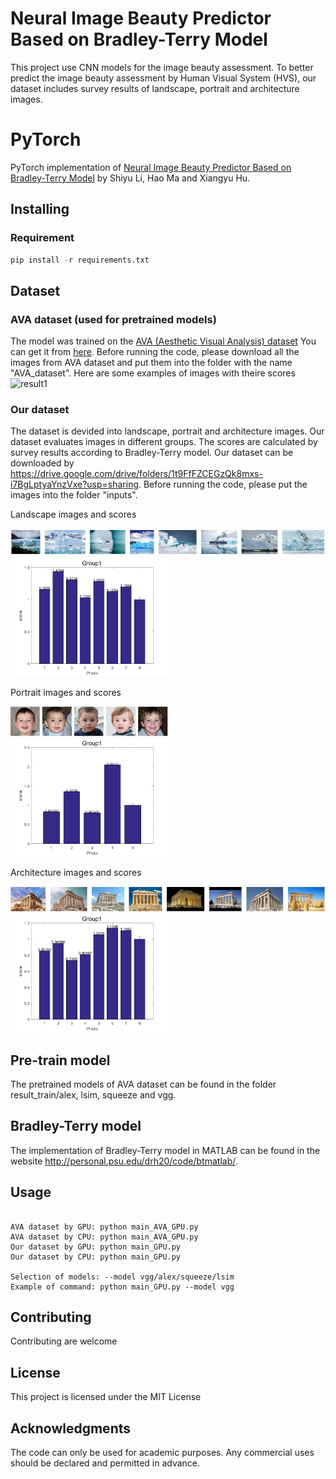 # Neural Image Beauty Predictor Based on Bradley-Terry Model
This project use CNN models for the image beauty assessment. To better predict the image beauty assessment by Human Visual System (HVS), our dataset includes survey results of landscape, portrait and architecture images.

# PyTorch

PyTorch implementation of [Neural Image Beauty Predictor Based on Bradley-Terry Model](https://arxiv.org/abs/2111.10127) by Shiyu Li, Hao Ma and Xiangyu Hu. 


## Installing

### Requirement
```python
pip install -r requirements.txt
```

## Dataset

### AVA dataset (used for pretrained models)

The model was trained on the [AVA (Aesthetic Visual Analysis) dataset](http://refbase.cvc.uab.es/files/MMP2012a.pdf)
You can get it from [here](https://github.com/mtobeiyf/ava_downloader). Before running the code, please download all the images from AVA dataset and put them into the folder with the name "AVA_dataset".
Here are some examples of images with theire scores 
![result1](https://3.bp.blogspot.com/-_BuiLfAsHGE/WjgoftooRiI/AAAAAAAACR0/mB3tOfinfgA5Z7moldaLIGn92ounSOb8ACLcBGAs/s1600/image2.png)

### Our dataset

The dataset is devided into landscape, portrait and architecture images. Our dataset evaluates images in different groups. The scores are calculated by survey results according to Bradley-Terry model. Our dataset can be downloaded by https://drive.google.com/drive/folders/1t9FfFZCEGzQk8mxs-i7BgLptyaYnzVxe?usp=sharing. Before running the code, please put the images into the folder "inputs".

Landscape images and scores

![Images](https://raw.githubusercontent.com/lishiyu0088/Neural_Bradley-Terry/main/readme_images/L1.jpg)
<img src="https://raw.githubusercontent.com/lishiyu0088/Neural_Bradley-Terry/main/readme_images/L1.png" width="50%" height="50%">

Portrait images and scores

<img src="https://raw.githubusercontent.com/lishiyu0088/Neural_Bradley-Terry/main/readme_images/P1.jpg" width="50%" height="50%">
<img src="https://raw.githubusercontent.com/lishiyu0088/Neural_Bradley-Terry/main/readme_images/P1.png" width="50%" height="50%">

Architecture images and scores

![Images](https://raw.githubusercontent.com/lishiyu0088/Neural_Bradley-Terry/main/readme_images/B1.jpg)
<img src="https://raw.githubusercontent.com/lishiyu0088/Neural_Bradley-Terry/main/readme_images/B1.png" width="50%" height="50%">
## Pre-train model

The pretrained models of AVA dataset can be found in the folder result_train/alex, lsim, squeeze and vgg.

## Bradley-Terry model

The implementation of Bradley-Terry model in MATLAB can be found in the website http://personal.psu.edu/drh20/code/btmatlab/.

## Usage
```

AVA dataset by GPU: python main_AVA_GPU.py
AVA dataset by CPU: python main_AVA_GPU.py
Our dataset by GPU: python main_GPU.py
Our dataset by CPU: python main_GPU.py

Selection of models: --model vgg/alex/squeeze/lsim
Example of command: python main_GPU.py --model vgg
```


## Contributing

Contributing are welcome


## License

This project is licensed under the MIT License

## Acknowledgments

The code can only be used for academic purposes. Any commercial uses should be declared and permitted in advance.

